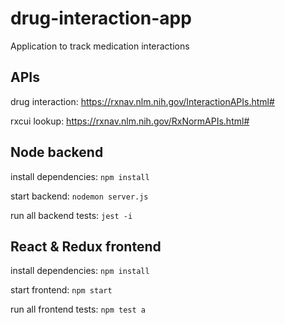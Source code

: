 # drug-interaction-app
Application to track medication interactions

## APIs
drug interaction: https://rxnav.nlm.nih.gov/InteractionAPIs.html#

rxcui lookup: https://rxnav.nlm.nih.gov/RxNormAPIs.html#

## Node backend
install dependencies: `npm install`

start backend: `nodemon server.js`

run all backend tests: `jest -i`

## React & Redux frontend
install dependencies: `npm install`

start frontend: `npm start`

run all frontend tests: `npm test a`